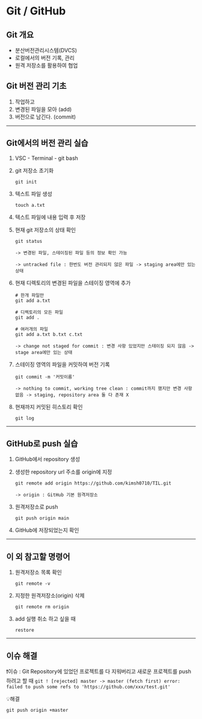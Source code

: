 # **Git / GitHub**

## Git 개요
 * 분산버전관리시스템(DVCS)
 * 로컬에서의 버전 기록, 관리
 * 원격 저장소를 활용하여 협업

 ## Git 버전 관리 기초
 1. 작업하고
 2. 변경된 파일을 모아 (add)
 3. 버전으로 남긴다. (commit)
---
 ## Git에서의 버전 관리 실습
 1. VSC - Terminal - git bash
 2. git 저장소 초기화
    ```git
    git init
    ```
3. 텍스트 파일 생성
    ``` git
    touch a.txt
    ```
4. 텍스트 파일에 내용 입력 후 저장
5. 현재 git 저장소의 상태 확인
    
    ```git
    git status
    ```
    `-> 변경된 파일, 스테이징된 파일 등의 정보 확인 가능`
    
    `-> untracked file : 한번도 버전 관리되지 않은 파일 -> staging area에만 있는 상태`


6. 현재 디렉토리의 변경된 파일을 스테이징 영역에 추가
    ```git
    # 한개 파일만
    git add a.txt
    ```
    ```git
    # 디렉토리의 모든 파일
    git add .
    ```
    ```git
    # 여러개의 파일
    git add a.txt b.txt c.txt
    ```
    `-> change not staged for commit : 변경 사항 있었지만 스테이징 되지 않음 -> stage area에만 있는 상태`
7. 스테이징 영역의 파일을 커밋하여 버전 기록
    ```git
    git commit -m '커밋이름'
    ```
    `-> nothing to commit, working tree clean : commit까지 했지만 변경 사항 없음 -> staging, repository area 둘 다 존재 X`

8. 현재까지 커밋된 히스토리 확인
    ```git
    git log
    ```

---
## GitHub로 push 실습
1. GitHub에서 repository 생성
2. 생성한 repository url 주소를 origin에 지정
    ```git
    git remote add origin https://github.com/kimsh0710/TIL.git
    ```
    `-> origin : GitHub 기본 원격저장소`

3. 원격저장소로 push
    ```git
    git push origin main
    ```
4. GitHub에 저장되었는지 확인


---
## 이 외 참고할 명령어
1. 원격저장소 목록 확인
    ```git
    git remote -v
    ```

2. 지정한 원격저장소(origin) 삭제
    ```git
    git remote rm origin
    ```

3. add 실행 취소 하고 싶을 때
    ```git
    restore
    ```
---
## 이슈 해결
❗이슈 : Git Repository에 있었던 프로젝트를 다 지워버리고 새로운 프로젝트를 push하려고 할 때
    ```git
    ! [rejected] master -> master (fetch first) error: failed to push some refs to 'https://github.com/xxx/test.git'
    ```

💡해결

    
    git push origin +master
    


